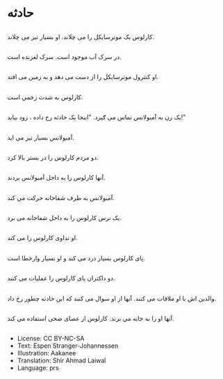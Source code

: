 # حادثه

##
کارلوس یک موترسایکل را می چلاند. او بسيار تيز می چلاند.

##
در سرک آب موجود است. سرک لغزنده است.

##
او کنترول موترسایکل را از دست می دهد و به زمين می افتد.

##
کارلوس به شدت زخمي است.

##
یک زن به آمبولانس تماس می ګیرد. "اينجا يک حادثه رخ داده ، زود بیاید!"

##
آمبولانس بسيار تيز مي اید.

##
دو مردم کارلوس را در بستر بالا کرد.

##
آنها کارلوس را به داخل آمبولانس بردند.

##
آمبولانس به طرف شفاخانه حرکت مي کند.

##
يک نرس کارلوس را به داخل شفاخانه می برد.

##
او تداوی کارلوس را می کند.

##
پای کارلوس بسیار درد می کند و او بسیار وارخطا است.

##
دو داکتران پای کارلوس را عملیات می کنند.

##
والدين اش با او ملاقات می کنند. آنها از او سوال می کنند که این حادثه چطور رخ داد.

##
آنها او را به خانه مي برند. کارلوس از عصای صحی استفاده می کند.

##
* License: CC BY-NC-SA
* Text: Espen Stranger-Johannessen
* Illustration: Aakanee
* Translation: Shir Ahmad Laiwal
* Language: prs
